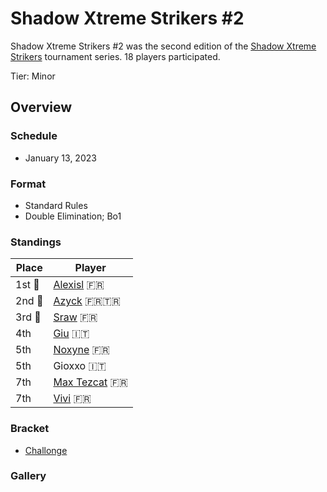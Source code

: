 # Shadow Xtreme Strikers #2

Shadow Xtreme Strikers #2 was the second edition of the [Shadow Xtreme Strikers](shadowmain.md)
tournament series.
18 players participated.

Tier: Minor

## Overview

### Schedule
- January 13, 2023

### Format
- Standard Rules
- Double Elimination; Bo1 

### Standings

|Place|Player|
|-|-|
|1st :1st_place_medal:|[Alexisl](../../players/french/alexisl.md) :fr:|
|2nd :2nd_place_medal:|[Azyck](../../players/french/azyck.md) :fr::tr:|
|3rd :3rd_place_medal:|[Sraw](../../players/french/sraw.md) :fr:|
|4th|[Giu](../../players/italian/giu.md) :it:|
|5th|[Noxyne](../../players/french/noxyne.md) :fr:|
|5th|Gioxxo :it:
|7th|[Max Tezcat](../../players/french/maxtezcat.md) :fr:
|7th|[Vivi](../../players/french/vivi.md) :fr:|

### Bracket
- [Challonge](https://challonge.com/3zekci5l)

### Gallery